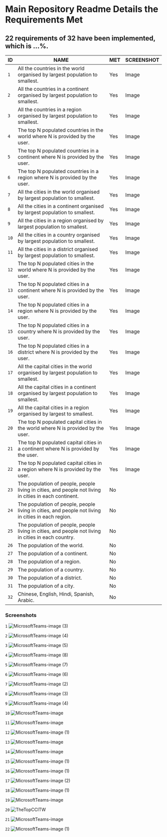 # Main Repository Readme Details the Requirements Met

## 22 requirements of 32 have been implemented, which is ...%.

| ID | NAME | MET | SCREENSHOT |
| --- | --- | --- | ---|
| `1` | All the countries in the world organised by largest population to smallest. | Yes | Image |
| `2` | All the countries in a continent organised by largest population to smallest. | Yes | Image |
| `3` | All the countries in a region organised by largest population to smallest. | Yes | Image |
| `4` | The top N populated countries in the world where N is provided by the user. | Yes | Image |
| `5` | The top N populated countries in a continent where N is provided by the user. | Yes | Image |
| `6` | The top N populated countries in a region where N is provided by the user. | Yes | Image |
| `7` | All the cities in the world organised by largest population to smallest. | Yes | Image |
| `8` | All the cities in a continent organised by largest population to smallest. | Yes | Image |
| `9` | All the cities in a region organised by largest population to smallest. | Yes | Image |
| `10` | All the cities in a country organised by largest population to smallest. | Yes | Image |
| `11` | All the cities in a district organised by largest population to smallest. | Yes | Image |
| `12` | The top N populated cities in the world where N is provided by the user. | Yes | Image |
| `13` | The top N populated cities in a continent where N is provided by the user. | Yes | Image |
| `14` | The top N populated cities in a region where N is provided by the user. | Yes | Image |
| `15` | The top N populated cities in a country where N is provided by the user. | Yes | Image |
| `16` | The top N populated cities in a district where N is provided by the user. | Yes | Image |
| `17` | All the capital cities in the world organised by largest population to smallest. | Yes | Image |
| `18` | All the capital cities in a continent organised by largest population to smallest. | Yes | Image |
| `19` | All the capital cities in a region organised by largest to smallest. | Yes | Image |
| `20` | The top N populated capital cities in the world where N is provided by the user. | Yes | Image |
| `21` | The top N populated capital cities in a continent where N is provided by the user. | Yes | Image |
| `22` | The top N populated capital cities in a region where N is provided by the user. | Yes | Image |
| `23` | The population of people, people living in cities, and people not living in cities in each continent. | No | |
| `24` | The population of people, people living in cities, and people not living in cities in each region. | No | |
| `25` | The population of people, people living in cities, and people not living in cities in each country. | No | |
| `26` | The population of the world. | No | |
| `27` | The population of a continent. | No | |
| `28` | The population of a region. | No | |
| `29` | The population of a country. | No | |
| `30` | The population of a district. | No | |
| `31` | The population of a city. | No | |
| `32` | Chinese, English, Hindi, Spanish, Arabic. | No | |


### Screenshots
`1`
![MicrosoftTeams-image (3)](https://user-images.githubusercontent.com/75146656/165653469-71b003a9-0c5b-43cf-b772-798939b6b015.png)

`2`
![MicrosoftTeams-image (4)](https://user-images.githubusercontent.com/75146656/165653727-169f911f-4f7d-4c92-b651-af7a7515d6d4.png)

`3`
![MicrosoftTeams-image (5)](https://user-images.githubusercontent.com/75146656/165654187-1772343f-0538-4da5-b50f-24f2611d92a1.png)

`4`
![MicrosoftTeams-image (8)](https://user-images.githubusercontent.com/75146656/165655912-32bcacb0-0a31-45e7-9fbb-08fec94beb27.png)

`5`
![MicrosoftTeams-image (7)](https://user-images.githubusercontent.com/75146656/165655850-c4a99a98-d5db-4114-960e-32911b99eab4.png)

`6`
![MicrosoftTeams-image (6)](https://user-images.githubusercontent.com/75146656/165655774-5dd4d797-04ac-400a-bcfa-a840715b90cf.png)

`7`
![MicrosoftTeams-image (2)](https://user-images.githubusercontent.com/75146656/165637347-9ed5bff9-3477-4e5d-af7b-c5f8fc839df4.png)

`8`
![MicrosoftTeams-image (3)](https://user-images.githubusercontent.com/75146656/165637478-649d145d-ce30-4102-b287-fc98d0a5d8b2.png)

`9`
![MicrosoftTeams-image (4)](https://user-images.githubusercontent.com/75146656/165637566-58962c39-b1fd-4f50-8f28-e590b8d0d5ea.png)

`10`
![MicrosoftTeams-image](https://user-images.githubusercontent.com/75146656/165638339-aebff59b-eacd-4114-a32a-dd8cbb2a459b.png)

`11`
![MicrosoftTeams-image](https://user-images.githubusercontent.com/75146656/165641399-47241c3b-46cd-4c38-afdf-038ca7c8a255.png)

`12`
![MicrosoftTeams-image (1)](https://user-images.githubusercontent.com/75146656/165641558-45c97fdf-c404-4e58-9780-71684862f23e.png)

`13`
![MicrosoftTeams-image](https://user-images.githubusercontent.com/75146656/165643410-fdb3fd71-843f-48bf-8d7b-8733bbab3b38.png)

`14`
![MicrosoftTeams-image](https://user-images.githubusercontent.com/75146656/165646343-1c56fde2-975c-412f-b7b9-396d142c9d0a.png)

`15`
![MicrosoftTeams-image (1)](https://user-images.githubusercontent.com/75146656/165646445-f8eb0826-37d2-45e1-9d75-835a45af30e5.png)

`16`
![MicrosoftTeams-image (1)](https://user-images.githubusercontent.com/75146656/165643612-5814638b-64b3-4fe6-9425-9f4c1134568a.png)

`17`
![MicrosoftTeams-image (2)](https://user-images.githubusercontent.com/75146656/165653388-07afd20f-5441-4006-8f3b-e5de7e8d10a9.png)

`18`
![MicrosoftTeams-image (1)](https://user-images.githubusercontent.com/75146656/165653317-c52b0c65-667d-4e9c-87fd-f7e60ac2eb79.png)

`19`
![MicrosoftTeams-image](https://user-images.githubusercontent.com/75146656/165653219-c6ab210c-ee06-4f85-bd4f-770adf0a662c.png)

`20` 
![TheTopCCITW](https://user-images.githubusercontent.com/75146656/165623648-884ce2a1-8a3a-4993-8cb0-0ff8ede9c395.png)

`21` 
![MicrosoftTeams-image](https://user-images.githubusercontent.com/75146656/165636964-5b5587b4-1fbd-4c66-b443-51e1ac15ecf2.png)

`22` 
![MicrosoftTeams-image (1)](https://user-images.githubusercontent.com/75146656/165637180-614dda36-778e-4103-a500-8cb0ce1c9b64.png)
